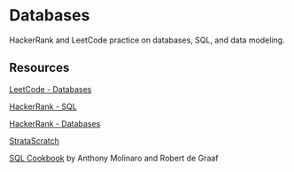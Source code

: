 # Databases

HackerRank and LeetCode practice on databases, SQL, and data modeling.

## Resources

[LeetCode - Databases](https://leetcode.com/problemset/database/)

[HackerRank - SQL](https://www.hackerrank.com/domains/sql)

[HackerRank - Databases](https://www.hackerrank.com/domains/databases)

[StrataScratch](https://platform.stratascratch.com/coding)

[SQL Cookbook](https://www.oreilly.com/library/view/sql-cookbook/0596009763/) by Anthony Molinaro and Robert de Graaf
